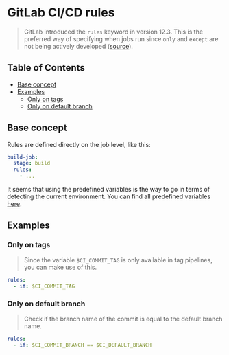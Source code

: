 # GitLab CI/CD rules

> GitLab introduced the `rules` keyword in version 12.3. This is the preferred way of specifying when jobs run since `only` and `except` are not being actively developed ([source](https://docs.gitlab.com/ee/ci/yaml/#only--except)).

## Table of Contents

- [Base concept](#base-concept)
- [Examples](#examples)
  - [Only on tags](#only-on-tags)
  - [Only on default branch](#only-on-default-branch)

## Base concept

Rules are defined directly on the job level, like this:
```yml
build-job:
  stage: build
  rules:
    - ...
```

It seems that using the predefined variables is the way to go in terms of detecting the current environment. You can find all predefined variables [here](https://docs.gitlab.com/ee/ci/variables/predefined_variables.html).

## Examples

### Only on tags

> Since the variable `$CI_COMMIT_TAG` is only available in tag pipelines, you can make use of this.

```yml
rules:
  - if: $CI_COMMIT_TAG
```

### Only on default branch

> Check if the branch name of the commit is equal to the default branch name.

```yml
rules:
  - if: $CI_COMMIT_BRANCH == $CI_DEFAULT_BRANCH
```
